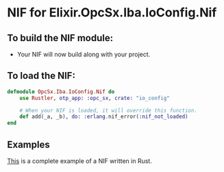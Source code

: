# NIF for Elixir.OpcSx.Iba.IoConfig.Nif

## To build the NIF module:

- Your NIF will now build along with your project.

## To load the NIF:

```elixir
defmodule OpcSx.Iba.IoConfig.Nif do
    use Rustler, otp_app: :opc_sx, crate: "io_config"

    # When your NIF is loaded, it will override this function.
    def add(_a, _b), do: :erlang.nif_error(:nif_not_loaded)
end
```

## Examples

[This](https://github.com/hansihe/NifIo) is a complete example of a NIF written in Rust.
